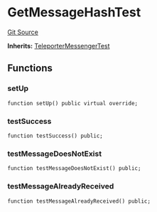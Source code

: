 # GetMessageHashTest
[Git Source](https://github.com/ava-labs/teleporter/blob/dde09fbf56cc395da6bfd76c7f894a3cf5b2cd9e/src/Teleporter/tests/GetMessageHashTests.t.sol)

**Inherits:**
[TeleporterMessengerTest](/src/Teleporter/tests/TeleporterMessengerTest.t.sol/contract.TeleporterMessengerTest.md)


## Functions
### setUp


```solidity
function setUp() public virtual override;
```

### testSuccess


```solidity
function testSuccess() public;
```

### testMessageDoesNotExist


```solidity
function testMessageDoesNotExist() public;
```

### testMessageAlreadyReceived


```solidity
function testMessageAlreadyReceived() public;
```

